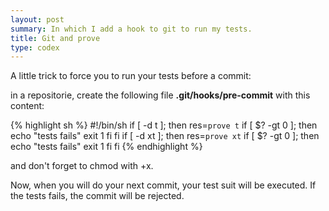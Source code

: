 ```yaml
---
layout: post
summary: In which I add a hook to git to run my tests.
title: Git and prove
type: codex
---
```


A little trick to force you to run your tests before a commit:

in a repositorie, create the following file **.git/hooks/pre-commit** with this content:

{% highlight sh %}
#!/bin/sh
if [ -d t ]; then
    res=`prove t`
    if [ $? -gt 0 ]; then
    echo "tests fails"
    exit 1
    fi
fi
if [ -d xt ]; then
    res=`prove xt`
    if [ $? -gt 0 ]; then
    echo "tests fails"
    exit 1
    fi
fi
{% endhighlight %}

and don't forget to chmod with +x.

Now, when you will do your next commit, your test suit will be executed. If the tests fails, the commit will be rejected.
